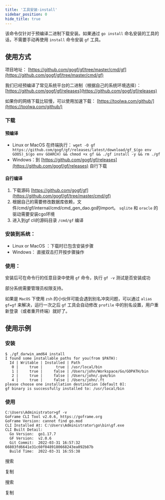 ```yaml
---
title: '工具安装-install'
sidebar_position: 0
hide_title: true
---
```


该命令仅针对于预编译二进制下载安装。如果通过 `go install` 命名安装的工具的话，不需要手动再使用 `install` 命令安装 `gf` 工具。

## 使用方式

项目地址： [https://github.com/gogf/gf/tree/master/cmd/gf](https://github.com/gogf/gf/tree/master/cmd/gf)

我们已经预编译了常见系统平台的二进制（根据自己的系统环境选择）： [https://github.com/gogf/gf/releases](https://github.com/gogf/gf/releases)

如果你的网络下载比较慢，可以使用加速下载： [https://toolwa.com/github/](https://toolwa.com/github/)

### 下载

#### 预编译

- Linux or MacOS 在终端执行： `wget -O gf https://github.com/gogf/gf/releases/latest/download/gf_$(go env GOOS)_$(go env GOARCH) && chmod +x gf && ./gf install -y && rm ./gf`
- Windows：到 [https://github.com/gogf/gf/releases](https://github.com/gogf/gf/releases) 自行下载

#### 自行编译

1. 下载源码 [https://github.com/gogf/gf](https://github.com/gogf/gf/tree/master/cmd/gf)
2. 根据自己的需要修改数据库依赖，文件/cmd/gf/internal/cmd/cmd\_gen\_dao.go的import。 `sqlite` 和 `oracle` 的驱动需要安装cgo环境
3. 进入到gf cli的源码目录 `/cmd/gf` 编译

### 安装到系统：

- Linux or MacOS ：下载时已包含安装步骤
- Windows： 直接双击打开按步骤操作

### 使用：

安装后可在命令行的任意目录中使用 `gf` 命令，执行 `gf -v` 测试是否安装成功

部分系统需要管理员权限支持。

如果是 `MacOS` 下使用 `zsh` 的小伙伴可能会遇到别名冲突问题，可以通过 `alias gf=gf` 来解决，运行一次之后 `gf` 工具会自动修改 `profile` 中的别名设置，用户重新登录（或者重开终端）就好了。

## 使用示例

### 安装

```
$ ./gf_darwin_amd64 install
I found some installable paths for you(from $PATH):
  Id | Writable | Installed | Path
   0 |     true |      true | /usr/local/bin
   1 |     true |     false | /Users/john/Workspace/Go/GOPATH/bin
   2 |     true |     false | /Users/john/.gvm/bin
   4 |     true |     false | /Users/john/.ft
please choose one installation destination [default 0]:
gf binary is successfully installed to: /usr/local/bin
```

### 使用

```
C:\Users\Administrator>gf -v
GoFrame CLI Tool v2.0.6, https://goframe.org
GoFrame Version: cannot find go.mod
CLI Installed At: C:\Users\Administrator\go\bin\gf.exe
CLI Built Detail:
  Go Version:  go1.17.7
  GF Version:  v2.0.6
  Git Commit:  2022-03-31 16:57:32 66803fd6641e31c60f0489180668243ea092b87b
  Build Time:  2022-03-31 16:55:38
```

搜索

复制

搜索

复制